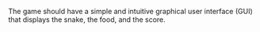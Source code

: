 The game should have a simple and intuitive graphical user interface (GUI) that displays the snake, the food, and the score.
